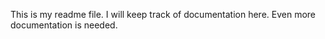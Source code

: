 This is my readme file. I will keep track of documentation here.
Even more documentation is needed.

